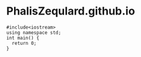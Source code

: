 # PhalisZequlard.github.io
```
#include<iostream>
using namespace std;
int main() {
  return 0;
}
```